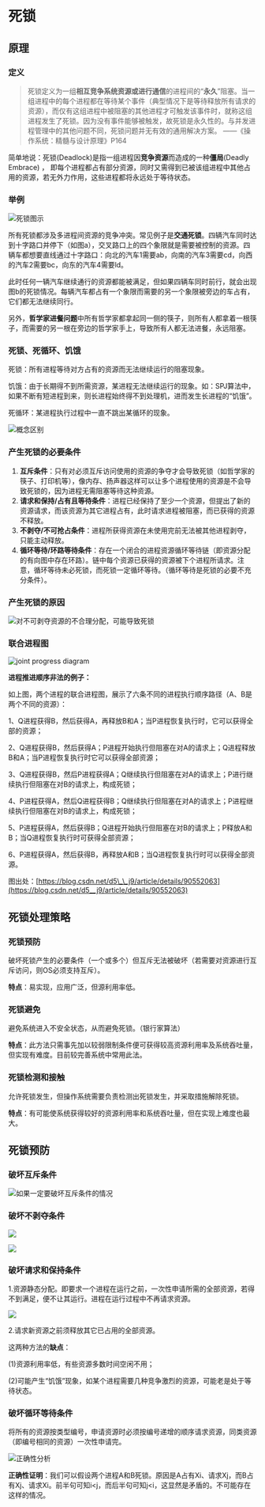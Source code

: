 # 死锁

## 原理

### 定义

> 死锁定义为一组**相互竞争系统资源或进行通信**的进程间的“**永久**”阻塞。当一组进程中的每个进程都在等待某个事件（典型情况下是等待释放所有请求的资源），而仅有这组进程中被阻塞的其他进程才可触发该事件时，就称这组进程发生了死锁。因为没有事件能够被触发，故死锁是永久性的。与并发进程管理中的其他问题不同，死锁问题并无有效的通用解决方案。         ——《操作系统：精髓与设计原理》P164

简单地说：死锁\(Deadlock\)是指一组进程因**竞争资源**而造成的一种**僵局**\(Deadly Embrace\) ， 即每个进程都占有部分资源，同时又需得到已被该组进程中其他占用的资源，若无外力作用，这些进程都将永远处于等待状态。

### 举例

![&#x6B7B;&#x9501;&#x56FE;&#x793A;](../.gitbook/assets/qq-tu-pian-20210524192145%20%281%29.jpg)

所有死锁都涉及多进程间资源的竞争冲突。常见例子是**交通死锁**。四辆汽车同时达到十字路口并停下（如图a），交叉路口上的四个象限就是需要被控制的资源。四辆车都想要直线通过十字路口：向北的汽车1需要ab，向南的汽车3需要cd，向西的汽车2需要bc，向东的汽车4需要ld。

此时任何一辆汽车继续通行的资源都能被满足，但如果四辆车同时前行，就会出现图b的死锁情况。每辆汽车都占有一个象限而需要的另一个象限被旁边的车占有，它们都无法继续同行。

另外，**哲学家进餐问题**中所有哲学家都拿起同一侧的筷子，则所有人都拿着一根筷子，而需要的另一根在旁边的哲学家手上，导致所有人都无法进餐，永远阻塞。

### 死锁、死循环、饥饿

死锁：所有进程等待对方占有的资源而无法继续运行的阻塞现象。

饥饿：由于长期得不到所需资源，某进程无法继续运行的现象。如：SPJ算法中，如果不断有短进程到来，则长进程始终得不到处理机，进而发生长进程的“饥饿”。

死循环：某进程执行过程中一直不跳出某循环的现象。

![&#x6982;&#x5FF5;&#x533A;&#x522B;](../.gitbook/assets/image%20%285%29.png)

### 

### 产生死锁的必要条件

1. **互斥条件**：只有对必须互斥访问使用的资源的争夺才会导致死锁（如哲学家的筷子、打印机等），像内存、扬声器这样可以让多个进程使用的资源是不会导致死锁的，因为进程无需阻塞等待这种资源。
2. **请求和保持/占有且等待条件**：进程已经保持了至少一个资源，但提出了新的资源请求，而该资源为其它进程占有，此时请求进程被阻塞，而已获得的资源不释放。
3. **不剥夺/不可抢占条件**：进程所获得资源在未使用完前无法被其他进程剥夺，只能主动释放。
4. **循环等待/环路等待条件**：存在一个闭合的进程资源循环等待链（即资源分配的有向图中存在环路）。链中每个资源已获得的资源被下个进程所请求。注意，循环等待未必死锁，而死锁一定循环等待。（循环等待是死锁的必要不充分条件）。

### 产生死锁的原因

![&#x5BF9;&#x4E0D;&#x53EF;&#x5265;&#x593A;&#x8D44;&#x6E90;&#x7684;&#x4E0D;&#x5408;&#x7406;&#x5206;&#x914D;&#xFF0C;&#x53EF;&#x80FD;&#x5BFC;&#x81F4;&#x6B7B;&#x9501;](../.gitbook/assets/image%20%289%29.png)

### 联合进程图

![joint progress diagram](../.gitbook/assets/image%20%2812%29.png)

**进程推进顺序非法的例子：**

如上图，两个进程的联合进程图，展示了六条不同的进程执行顺序路径（A、B是两个不同的资源）：

1、Q进程获得B，然后获得A，再释放B和A；当P进程恢复执行时，它可以获得全部的资源；

 2、Q进程获得B，然后获得A；P进程开始执行但阻塞在对A的请求上；Q进程释放B和A；当P进程恢复执行时它可以获得全部资源； 

3、Q进程获得B，然后P进程获得A；Q继续执行但阻塞在对A的请求上；P进行继续执行但阻塞在对B的请求上，构成死锁； 

4、P进程获得A，然后Q进程获得B；Q继续执行但阻塞在对A的请求上；P进程继续执行但阻塞在对B的请求上，构成死锁； 

5、P进程获得A，然后获得B；Q进程开始执行但阻塞在对B的请求上；P释放A和B；当Q进程恢复执行时可获得全部资源；

 6、P进程获得A，然后获得B，再释放A和B；当Q进程恢复执行时可以获得全部资源。 

图出处：[https://blog.csdn.net/d5\_\_j9/article/details/90552063](https://blog.csdn.net/d5__j9/article/details/90552063)

## 死锁处理策略

### 死锁预防

破坏死锁产生的必要条件（一个或多个）但互斥无法被破坏（若需要对资源进行互斥访问，则OS必须支持互斥）。

**特点**：易实现，应用广泛，但源利用率低。

### 死锁避免

避免系统进入不安全状态，从而避免死锁。（银行家算法）

**特点**：此方法只需事先加以较弱限制条件便可获得较高资源利用率及系统吞吐量，但实现有难度。目前较完善系统中常用此法。

### 死锁检测和接触

允许死锁发生，但操作系统需要负责检测出死锁发生，并采取措施解除死锁。

**特点**：有可能使系统获得较好的资源利用率和系统吞吐量，但在实现上难度也最大。

## 死锁预防

### 破坏互斥条件

![&#x5982;&#x679C;&#x4E00;&#x5B9A;&#x8981;&#x7834;&#x574F;&#x4E92;&#x65A5;&#x6761;&#x4EF6;&#x7684;&#x60C5;&#x51B5;](../.gitbook/assets/image%20%282%29.png)

### 破坏不剥夺条件

![](../.gitbook/assets/image%20%284%29.png)

![](../.gitbook/assets/image.png)

### 破坏请求和保持条件

1.资源静态分配。即要求一个进程在运行之前，一次性申请所需的全部资源，若得不到满足，便不让其运行。进程在运行过程中不再请求资源。

![](../.gitbook/assets/image%20%286%29.png)

2.请求新资源之前须释放其它已占用的全部资源。

这两种方法的**缺点**： 

\(1\)资源利用率低，有些资源多数时间空闲不用；

\(2\)可能产生“饥饿”现象，如某个进程需要几种竞争激烈的资源，可能老是处于等待状态。

### 破坏循环等待条件

将所有的资源按类型编号，申请资源时必须按编号递增的顺序请求资源，同类资源（即编号相同的资源）一次性申请完。

![&#x6B63;&#x786E;&#x6027;&#x5206;&#x6790;](../.gitbook/assets/image%20%287%29.png)

**正确性证明**：我们可以假设两个进程A和B死锁。原因是A占有Xi、请求Xj，而B占有Xj、请求Xi。前半句可知i&lt;j，而后半句可知j&lt;i，这显然是矛盾的。不可能存在这样的情况。



